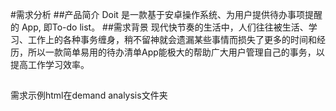 #需求分析
##产品简介
Doit 是一款基于安卓操作系统、为用户提供待办事项提醒的 App, 即To-do list。
##需求背景
现代快节奏的生活中，人们往往被生活、学习、工作上的各种事务缠身，稍不留神就会遗漏某些事情而损失了更多的时间和经历，所以一款简单易用的待办清单App能极大的帮助广大用户管理自己的事务，以提高工作学习效率。
##
需求示例html在demand analysis文件夹